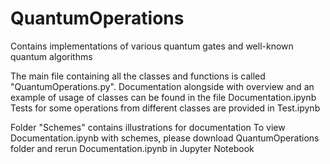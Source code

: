 # QuantumOperations
Contains implementations of various quantum gates and well-known quantum algorithms

The main file containing all the classes and functions is called "QuantumOperations.py".
Documentation alongside with overview and an example of usage of classes can be found in the file Documentation.ipynb
Tests for some operations from different classes are provided in Test.ipynb

Folder "Schemes" contains illustrations for documentation
To view Documentation.ipynb with schemes, please download QuantumOperations folder and rerun Documentation.ipynb in Jupyter Notebook